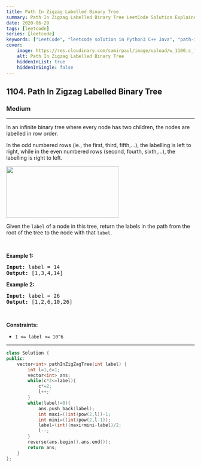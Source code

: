 ```yaml
---
title: Path In Zigzag Labelled Binary Tree
summary: Path In Zigzag Labelled Binary Tree LeetCode Solution Explained
date: 2020-06-20
tags: [leetcode]
series: [leetcode]
keywords: ["LeetCode", "leetcode solution in Python3 C++ Java", "path-in-zigzag-labelled-binary-tree LeetCode Solution Explained"]
cover:
    image: https://res.cloudinary.com/samirpaul/image/upload/w_1100,c_fit,co_rgb:FFFFFF,l_text:Arial_75_bold:Path In Zigzag Labelled Binary Tree - Solution Explained/problem-solving.webp
    alt: Path In Zigzag Labelled Binary Tree
    hiddenInList: true
    hiddenInSingle: false
---
```



<h2>1104. Path In Zigzag Labelled Binary Tree</h2><h3>Medium</h3><hr><div><p>In an infinite binary tree where every node has two children, the nodes are labelled in row order.</p>

<p>In the odd numbered rows (ie., the first, third, fifth,...), the labelling is left to right, while in the even numbered rows (second, fourth, sixth,...), the labelling is right to left.</p>

<p><img alt="" src="https://assets.leetcode.com/uploads/2019/06/24/tree.png" style="width: 300px; height: 138px;"></p>

<p>Given the <code>label</code> of a node in this tree, return the labels in the path from the root of the tree to the&nbsp;node with that <code>label</code>.</p>

<p>&nbsp;</p>
<p><strong>Example 1:</strong></p>

<pre><strong>Input:</strong> label = 14
<strong>Output:</strong> [1,3,4,14]
</pre>

<p><strong>Example 2:</strong></p>

<pre><strong>Input:</strong> label = 26
<strong>Output:</strong> [1,2,6,10,26]
</pre>

<p>&nbsp;</p>
<p><strong>Constraints:</strong></p>

<ul>
	<li><code>1 &lt;= label &lt;= 10^6</code></li>
</ul>
</div>

---




```cpp
class Solution {
public:
    vector<int> pathInZigZagTree(int label) {
        int l=1,c=1;
        vector<int> ans;
        while(c*2<=label){
            c*=2;
            l++;
        }
        while(label!=0){
            ans.push_back(label);
            int maxi=((int)pow(2,l))-1;
            int mini=((int)pow(2,l-1));
            label=(int)(maxi+mini-label)/2;
            l--;
        }
        reverse(ans.begin(),ans.end());
        return ans;
    }
};
```
